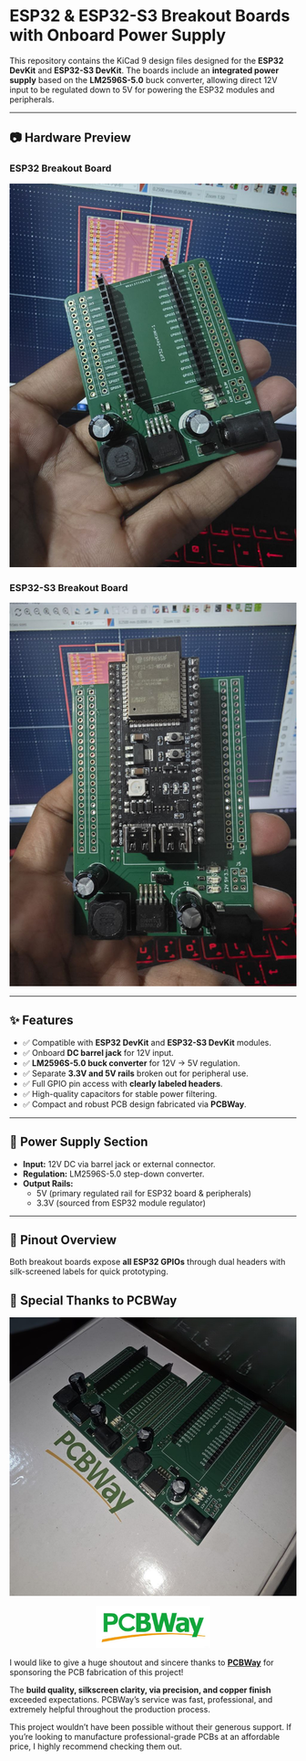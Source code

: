 # ESP32 & ESP32-S3 Breakout Boards with Onboard Power Supply

This repository contains the KiCad 9 design files designed for the **ESP32 DevKit** and **ESP32-S3 DevKit**.  The boards include an **integrated power supply** based on the **LM2596S-5.0** buck converter, allowing direct 12V input to be regulated down to 5V for powering the ESP32 modules and peripherals.

---

## 📷 Hardware Preview
### ESP32 Breakout Board

<p align="center">
  <img src="Assests\photo_2025-09-28_22-46-33.jpg" width="620"/>
</p>


### ESP32-S3 Breakout Board

<p align="center">
  <img src="Assests\photo_2025-09-28_22-46-28.jpg" width="620"/>
</p>

---

## ✨ Features
- ✅ Compatible with **ESP32 DevKit** and **ESP32-S3 DevKit** modules.  
- ✅ Onboard **DC barrel jack** for 12V input.  
- ✅ **LM2596S-5.0 buck converter** for 12V → 5V regulation.  
- ✅ Separate **3.3V and 5V rails** broken out for peripheral use.  
- ✅ Full GPIO pin access with **clearly labeled headers**.  
- ✅ High-quality capacitors for stable power filtering.  
- ✅ Compact and robust PCB design fabricated via **PCBWay**.  

---

## 🔌 Power Supply Section
- **Input:** 12V DC via barrel jack or external connector.  
- **Regulation:** LM2596S-5.0 step-down converter.  
- **Output Rails:**
  - 5V (primary regulated rail for ESP32 board & peripherals)
  - 3.3V (sourced from ESP32 module regulator)

---

## 📐 Pinout Overview
Both breakout boards expose **all ESP32 GPIOs** through dual headers with silk-screened labels for quick prototyping.


## 🎉 Special Thanks to PCBWay


<div align="center">
  <img src="Assests\photo_2025-09-28_22-46-10.jpg" width="700">
</div>

<p align="center">
  <a href="https://www.pcbway.com/" target="_blank">
    <img src="https://github.com/AvishkaVishwa/12V-DC-Motor-Speed-Controller-PCB-Design-using-KiCAD/blob/0191b6e02eeb30e176867d2a93ebec854536829a/Images/pcbwaylogo.jpg" alt="PCBWay" width="200"/>
  </a>

</p>

I would like to give a huge shoutout and sincere thanks to **[PCBWay](https://www.pcbway.com/)** for sponsoring the PCB fabrication of this project!

The **build quality, silkscreen clarity, via precision, and copper finish** exceeded expectations. PCBWay’s service was fast, professional, and extremely helpful throughout the production process.

This project wouldn’t have been possible without their generous support. If you’re looking to manufacture professional-grade PCBs at an affordable price, I highly recommend checking them out.
